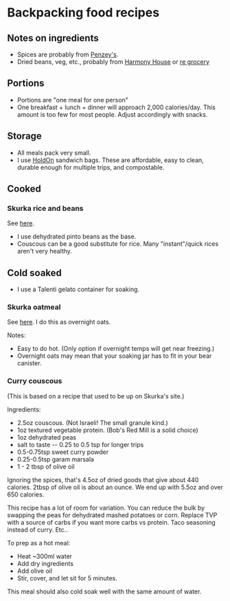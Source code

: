 # Backpacking food recipes

## Notes on ingredients

* Spices are probably from [Penzey's](https://www.penzeys.com/).
* Dried beans, veg, etc., probably from [Harmony House](https://www.harmonyhousefoods.com/) or [re grocery](https://regrocery.co/)

## Portions

* Portions are "one meal for one person"
* One breakfast + lunch + dinner will approach 2,000 calories/day.
  This amount is too few for most people.
  Adjust accordingly with snacks.

## Storage

* All meals pack very small.
* I use [HoldOn](https://holdonbags.com/) sandwich bags.
  These are affordable, easy to clean, durable enough for multiple trips, and compostable.

## Cooked

### Skurka rice and beans

See [here](https://andrewskurka.com/backpacking-dinner-recipe-beans-rice-with-fritos-cheese/).

* I use dehydrated pinto beans as the base.
* Couscous can be a good substitute for rice.
  Many "instant"/quick rices aren't very healthy.

## Cold soaked

* I use a Talenti gelato container for soaking.

### Skurka oatmeal

See [here](https://andrewskurka.com/breakfast-recipe-coconut-chia-oatmeal/).
I do this as overnight oats.

Notes:

* Easy to do hot. (Only option if overnight temps will get near freezing.)
* Overnight oats may mean that your soaking jar has to fit in your bear canister.

### Curry couscous

(This is based on a recipe that used to be up on Skurka's site.)

Ingredients:

* 2.5oz couscous. (Not Israeli! The small granule kind.)
* 1oz textured vegetable protein. (Bob's Red Mill is a solid choice)
* 1oz dehydrated peas
* salt to taste -- 0.25 to 0.5 tsp for longer trips
* 0.5-0.75tsp sweet curry powder
* 0.25-0.5tsp garam marsala
* 1 - 2 tbsp of olive oil

Ignoring the spices, that's 4.5oz of dried goods that give about 440 calories.
2tbsp of olive oil is about an ounce.
We end up with 5.5oz and over 650 calories.

This recipe has a lot of room for variation.
You can reduce the bulk by swapping the peas for dehydrated mashed potatoes or corn.
Replace TVP with a source of carbs if you want more carbs vs protein.
Taco seasoning instead of curry.
Etc..

To prep as a hot meal:

* Heat ~300ml water
* Add dry ingredients
* Add olive oil
* Stir, cover, and let sit for 5 minutes.

This meal should also cold soak well with the same amount of water.
